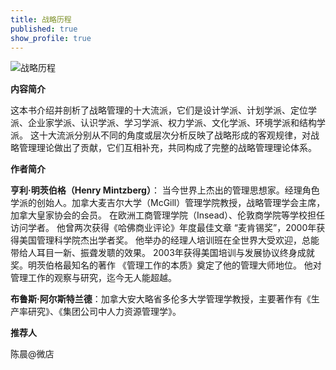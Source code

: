 ```yaml
---
title: 战略历程
published: true
show_profile: true
---
```


![战略历程]({{site.url}}/asset/books/zllc_cover.jpg)

**内容简介**

这本书介绍并剖析了战略管理的十大流派，它们是设计学派、计划学派、定位学派、企业家学派、认识学派、学习学派、权力学派、文化学派、环境学派和结构学派。
这十大流派分别从不同的角度或层次分析反映了战略形成的客观规律，对战略管理理论做出了贡献，它们互相补充，共同构成了完整的战略管理理论体系。

**作者简介**

**亨利·明茨伯格（Henry Mintzberg）**：
当今世界上杰出的管理思想家。经理角色学派的创始人。加拿大麦吉尔大学（McGill）管理学院教授，战略管理学会主席，加拿大皇家协会的会员。
在欧洲工商管理学院（Insead）、伦敦商学院等学校担任访问学者。
他曾两次获得《哈佛商业评论》年度最佳文章 “麦肯锡奖”，2000年获得美国管理科学院杰出学者奖。
他举办的经理人培训班在全世界大受欢迎，总能带给人耳目一新、振聋发聩的效果。
2003年获得美国培训与发展协议终身成就奖。明茨伯格最知名的著作 《管理工作的本质》奠定了他的管理大师地位。
他对管理工作的观察与研究，迄今无人能超越。

**布鲁斯·阿尔斯特兰德**：加拿大安大略省多伦多大学管理学教授，主要著作有《生产率研究》、《集团公司中人力资源管理学》。

**推荐人**

陈晨@微店
